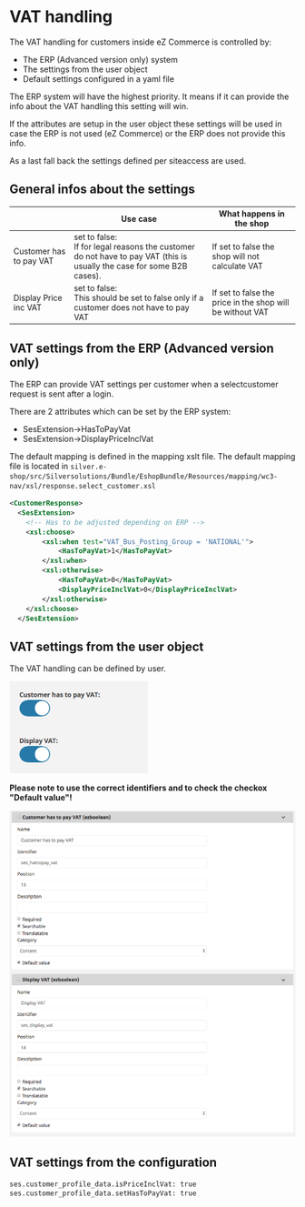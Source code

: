 # VAT handling

The VAT handling for customers inside eZ Commerce is controlled by:

- The ERP (Advanced version only) system
- The settings from the user object 
- Default settings configured in a yaml file

The ERP system will have the highest priority. It means if it can provide the info about the VAT handling this setting will win. 

If the attributes are setup in the user object these settings will be used in case the ERP is not used (eZ Commerce) or the ERP does not provide this info.

As a last fall back the settings defined per siteaccess are used. 

## General infos about the settings

||Use case|What happens in the shop|
|--- |--- |--- |
|Customer has to pay VAT|set to false:</br>If for legal reasons the customer do not have to pay VAT (this is usually the case for some B2B cases).|If set to false the shop will not calculate VAT|
|Display Price inc VAT|set to false:</br>This should be set to false only if a customer does not have to pay VAT|If set to false the price in the shop will be without VAT|

## VAT settings from the ERP (Advanced version only)

The ERP can provide VAT settings per customer when a selectcustomer request is sent after a login.

There are 2 attributes which can be set by the ERP system:

- SesExtension-\>HasToPayVat 
- SesExtension-\>DisplayPriceInclVat

The default mapping is defined in the mapping xslt file. The default mapping file is located in `silver.e-shop/src/Silversolutions/Bundle/EshopBundle/Resources/mapping/wc3-nav/xsl/response.select_customer.xsl`

``` xml
<CustomerResponse>
  <SesExtension>
    <!-- Has to be adjusted depending on ERP -->
    <xsl:choose>
        <xsl:when test="VAT_Bus_Posting_Group = 'NATIONAL'">
            <HasToPayVat>1</HasToPayVat>
        </xsl:when>
        <xsl:otherwise>
            <HasToPayVat>0</HasToPayVat>
            <DisplayPriceInclVat>0</DisplayPriceInclVat>
        </xsl:otherwise>
    </xsl:choose>
  </SesExtension>
```

## VAT settings from the user object 

The VAT handling can be defined by user. 

![](../img/customers_vat_setting.png)

**Please note to use the correct identifiers  and to check the checkox "Default value"\!**

![](../img/customers_vat_setting_2.png)

## VAT settings from the configuration

```
ses.customer_profile_data.isPriceInclVat: true
ses.customer_profile_data.setHasToPayVat: true
```
